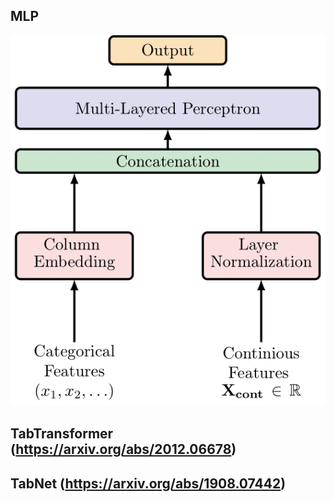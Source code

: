 ## MLP
<img src="../../docs/architectures/MLP.png" width="600px"></img>

## TabTransformer (https://arxiv.org/abs/2012.06678)

## TabNet (https://arxiv.org/abs/1908.07442)
